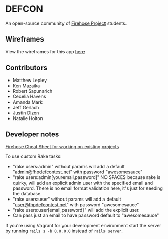 # DEFCON

An open-source community of [Firehose Project](http://thefirehoseproject.com) students.

## Wireframes

View the wireframes for this app [here](https://github.com/FirehoseCommunity/DEFCON/blob/master/Wireframes.md)

## Contributors

* Matthew Lepley
* Ken Mazaika
* Robert Sapunarich
* Cecelia Havens
* Amanda Mark
* Jeff Gerlach
* Justin Dizon
* Natalie Holton

## Developer notes

[Firehose Cheat Sheet for working on existing projects](http://www.thefirehoseproject.com/cheat-sheets/working-on-existing-projects)

To use custom Rake tasks:
* "rake users:admin" without params will add a default "admin@fhpdefcontest.net" with password "awesomesauce"
* "rake users:admin[youremail,password]" NO SPACES because rake is quirky, will add an explicit admin user with the specified email and password. There is no email format validation here, it's just for seeding the database.
* "rake users:user" without params will add a default "user@fhpdefcontest.net" with password "awesomesauce"
* "rake users:user[email,password]" will add the explicit user.
* Can pass just an email to have password default to "awesomesauce"

If you're using Vagrant for your development environment start the server by running
`rails s -b 0.0.0.0`
instead of `rails server`.